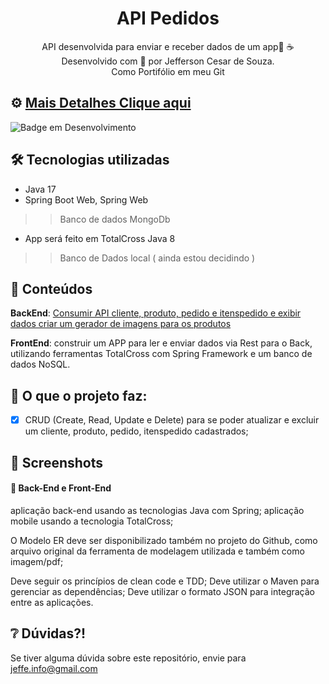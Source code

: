 <div align="center">
  <h1>API Pedidos</h1>
  <p>
	  API desenvolvida  para enviar e receber dados de um app🤿 ☕ <br>
	  Desenvolvido com 💙 por Jefferson Cesar de Souza.<br>
	  Como Portifólio em meu Git
  </p>
</div>

## ⚙️ [Mais Detalhes Clique aqui](https://github.com/JeffeDev/APIRestPedidos/tree/master/pedidos-api) 


![Badge em Desenvolvimento](http://img.shields.io/static/v1?label=STATUS&message=EM%20DESENVOLVIMENTO&color=GREEN&style=for-the-badge)


## 🛠️ Tecnologias utilizadas

- Java 17
- Spring Boot Web, Spring Web
>> Banco de dados MongoDb

- App será feito em TotalCross Java 8

>> Banco de Dados local ( ainda estou decidindo )

## 📒 Conteúdos  

**BackEnd**: [Consumir API cliente, produto, pedido e itenspedido e exibir dados criar um gerador de imagens para os produtos](https://github.com/JeffeDev)

**FrontEnd**: construir um APP para ler e enviar dados via Rest para o Back, utilizando ferramentas TotalCross com Spring Framework e um banco de dados NoSQL.



## 🎯 O que o projeto faz:
  - [X] CRUD (Create, Read, Update e Delete) para se poder atualizar e excluir 
  		um cliente, produto, pedido, itenspedido cadastrados;



## 📸 Screenshots
####  📌 Back-End e Front-End 
aplicação back-end usando as tecnologias Java com Spring;
aplicação mobile usando a tecnologia TotalCross;

O Modelo ER deve ser disponibilizado também no projeto do Github, 
como arquivo original da ferramenta de modelagem utilizada e também como imagem/pdf;

Deve seguir os princípios de clean code e TDD;
Deve utilizar o Maven para gerenciar as dependências;
Deve utilizar o formato JSON para integração entre as aplicações.


## ❔ Dúvidas?!
Se tiver alguma dúvida sobre este repositório, envie para jeffe.info@gmail.com




